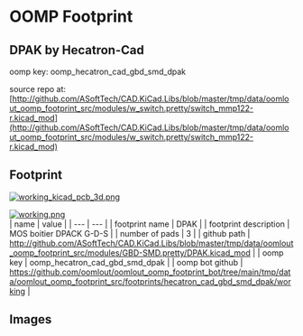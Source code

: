 # OOMP Footprint  
## DPAK  by Hecatron-Cad  
  
oomp key: oomp_hecatron_cad_gbd_smd_dpak  
  
source repo at: [http://github.com/ASoftTech/CAD.KiCad.Libs/blob/master/tmp/data/oomlout_oomp_footprint_src/modules/w_switch.pretty/switch_mmp122-r.kicad_mod](http://github.com/ASoftTech/CAD.KiCad.Libs/blob/master/tmp/data/oomlout_oomp_footprint_src/modules/w_switch.pretty/switch_mmp122-r.kicad_mod)  
## Footprint  
  
[![working_kicad_pcb_3d.png](working_kicad_pcb_3d_600.png)](working_kicad_pcb_3d.png)  
  
[![working.png](working_600.png)](working.png)  
| name | value | 
| --- | --- | 
| footprint name | DPAK | 
| footprint description | MOS boitier DPACK G-D-S | 
| number of pads | 3 | 
| github path | http://github.com/ASoftTech/CAD.KiCad.Libs/blob/master/tmp/data/oomlout_oomp_footprint_src/modules/GBD-SMD.pretty/DPAK.kicad_mod | 
| oomp key | oomp_hecatron_cad_gbd_smd_dpak | 
| oomp bot github | https://github.com/oomlout/oomlout_oomp_footprint_bot/tree/main/tmp/data/oomlout_oomp_footprint_src/footprints/hecatron_cad_gbd_smd_dpak/working | 
## Images  
